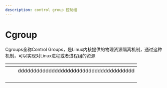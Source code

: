 ```yaml
---
description: control group 控制组
---
```


# Cgroup

Cgroups全称Control Groups，是Linux内核提供的物理资源隔离机制，通过这种机制，可以实现对Linux进程或者进程组的资源



<table data-view="cards"><thead><tr><th></th><th></th><th></th></tr></thead><tbody><tr><td></td><td></td><td>dddddddddddddddddddddddddddddddddddddd</td></tr><tr><td></td><td></td><td></td></tr><tr><td></td><td></td><td></td></tr><tr><td></td><td></td><td></td></tr><tr><td></td><td></td><td></td></tr></tbody></table>


